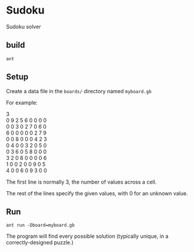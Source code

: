 # Sudoku
Sudoku solver

## build

`ant`

## Setup

Create a data file in the `boards/` directory named `myboard.gb`

For example:

3  
0 9 2 5 6 0 0 0 0  
0 0 3 0 2 7 0 6 0  
6 0 0 0 0 0 2 7 9  
0 0 8 0 0 0 4 2 3  
0 4 0 0 3 2 0 5 0  
0 3 6 0 5 8 0 0 0  
3 2 0 8 0 0 0 0 6  
1 0 0 2 0 0 9 0 5  
4 0 0 6 0 9 3 0 0

The first line is normally 3, the number of values across a cell.

The rest of the lines specify the given values, with 0 for an unknown value.

## Run

`ant run -Dboard=myboard.gb`

The program will find every possible solution (typically unique,
in a correctly-designed puzzle.)
